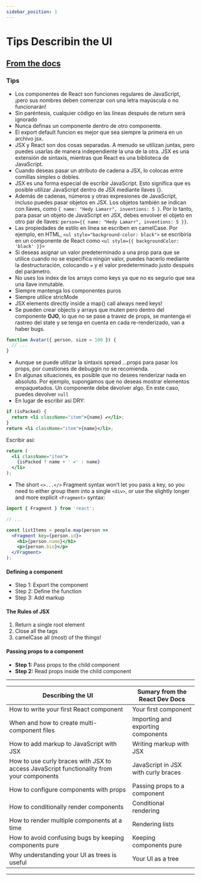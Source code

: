 ```yaml
---
sidebar_position: 1
---
```


# Tips Describin the UI

## [From the docs](https://react.dev/learn/describing-the-ui)

### Tips

- Los componentes de React son funciones regulares de JavaScript, ¡pero sus nombres deben comenzar con una letra mayúscula o no funcionarán!
- Sin paréntesis, cualquier código en las líneas después de return será ignorado
- Nunca definas un componente dentro de otro componente.
- El export default funcion es mejor que sea siempre la primera en un archivo jsx.
- JSX y React son dos cosas separadas. A menudo se utilizan juntas, pero puedes usarlas de manera independiente la una de la otra. JSX es una extensión de sintaxis, mientras que React es una biblioteca de JavaScript.
- Cuando deseas pasar un atributo de cadena a JSX, lo colocas entre comillas simples o dobles.
- JSX es una forma especial de escribir JavaScript. Esto significa que es posible utilizar JavaScript dentro de JSX mediante llaves {}.
- Además de cadenas, números y otras expresiones de JavaScript, incluso puedes pasar objetos en JSX. Los objetos también se indican con llaves, como `{ name: "Hedy Lamarr", inventions: 5 }`. Por lo tanto, para pasar un objeto de JavaScript en JSX, debes envolver el objeto en otro par de llaves: `person={{ name: "Hedy Lamarr", inventions: 5 }}`.
- Las propiedades de estilo en línea se escriben en camelCase. Por ejemplo, en HTML, `<ul style="background-color: black">` se escribiría en un componente de React como `<ul style={{ backgroundColor: 'black' }}>`
- Si deseas asignar un valor predeterminado a una prop para que se utilice cuando no se especifica ningún valor, puedes hacerlo mediante la destructuración, colocando `=` y el valor predeterminado justo después del parámetro.
- No uses los index de los arrays como keys ya que no es segurio que sea una llave inmutable.
- Siempre mantenga los componentes puros
- Siempre utilice stricMode
- JSX elements directly inside a map() call always need keys!
- Se pueden crear objects y arrays que muten pero dentro del componente **OJO**, lo que no se pase a travez de props, se mantenga el rastreo del state y se tenga en cuenta en cada re-renderizado, van a haber bugs.

```jsx
function Avatar({ person, size = 100 }) {
  // ...
}
```

- Aunque se puede utilizar la sintaxis spread ...props para pasar los props, por cuestiones de debuggin no se recomienda.
- En algunas situaciones, es posible que no desees renderizar nada en absoluto. Por ejemplo, supongamos que no deseas mostrar elementos empaquetados. Un componente debe devolver algo. En este caso, puedes devolver `null`
- En lugar de escribir asi DRY:

```jsx
if (isPacked) {
  return <li className="item">{name} ✔</li>;
}
return <li className="item">{name}</li>;
```

Escribir asi:

```jsx
return (
  <li className="item">
    {isPacked ? name + ' ✔' : name}
  </li>
);
```

- The short `<>...</>` Fragment syntax won’t let you pass a key, so you need to either group them into a single `<div>`, or use the slightly longer and more explicit `<Fragment>` syntax:

```jsx
import { Fragment } from 'react';

// ...

const listItems = people.map(person =>
  <Fragment key={person.id}>
    <h1>{person.name}</h1>
    <p>{person.bio}</p>
  </Fragment>
);
```

#### Defining a component

- Step 1: Export the component
- Step 2: Define the function
- Step 3: Add markup

#### The Rules of JSX

1. Return a single root element
2. Close all the tags
3. camelCase all (most) of the things!

#### Passing props to a component

- **Step 1:** Pass props to the child component
- **Step 2:** Read props inside the child component

***
| Describing   the UI                                                                          | Sumary from the React Dev Docs        |
|----------------------------------------------------------------------------------------------|---------------------------------------|
| How   to write your first React component                                                    | Your   first component                |
| When   and how to create multi-component files                                               | Importing   and exporting components  |
| How   to add markup to JavaScript with JSX                                                   | Writing   markup with JSX             |
| How   to use curly braces with JSX to access JavaScript functionality from your   components | JavaScript   in JSX with curly braces |
| How   to configure components with props                                                     | Passing   props to a component        |
| How   to conditionally render components                                                     | Conditional   rendering               |
| How   to render multiple components at a time                                                | Rendering   lists                     |
| How   to avoid confusing bugs by keeping components pure                                     | Keeping   components pure             |
| Why   understanding your UI as trees is useful                                               | Your   UI as a tree                   |

***
